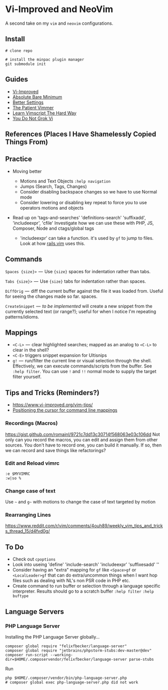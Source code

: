 # Vi-Improved and NeoVim

A second take on my `vim` and `neovim` configurations.

## Install


```shell
# clone repo

# install the minpac plugin manager
git submodule init
```

## Guides

- [Vi-Improved](https://www.vi-improved.org/)
- [Absolute Bare Minimum](http://derekwyatt.org/2009/08/20/the-absolute-bare-minimum/)
- [Better Settings](http://derekwyatt.org/2009/08/23/better-settings/)
- [The Patient Vimmer](https://romainl.github.io/the-patient-vimmer/)
- [Learn Vimscript The Hard Way](http://learnvimscriptthehardway.stevelosh.com)
- [You Do Not Grok Vi](https://stackoverflow.com/questions/1218390/what-is-your-most-productive-shortcut-with-vim/1220118)

## References (Places I Have Shamelessly Copied Things From)

## Practice

* Moving better

  * Motions and Text Objects `:help navigation`
  * Jumps (Search, Tags, Changes)
  * Consider disabling backspace changes so we have to use Normal mode
  * Consider lowering or disabling key repeat to force you to use operators motions and objects

* Read up on 'tags-and-searches' 'definitions-search' 'suffixadd',
  'includeexpr', 'cfile' Investigate how we can use these with PHP, JS,
  Composer, Node and ctags/global tags
  * 'includeexpr' can take a function. it's used by `gf` to jump to files.
    Look at how
    [rails.vim](https://github.com/tpope/vim-rails/blob/master/autoload/rails.vim)
    uses this.

## Commands

`Spaces {size}>` &#8202;—&#8202; Use `{size}` spaces for indentation rather
than tabs.

`Tabs {size}>` &#8202;—&#8202; Use `{size}` tabs for indentation rather than
spaces.

`DiffOrig` &#8202;—&#8202; diff the current buffer against the file it was
loaded from. Useful for seeing the changes made so far. spaces.

`CreateSnippet` &#8202;—&#8202; _to be implemented_ will create a new snippet
from the currently selected text (or range?); useful for when I notice I'm
repeating patterns/idioms.

## Mappings

* `<C-L>` &#8202;—&#8202; clear highlighted searches; mapped as an analog to
  `<C-L>` to clear in the shell?
* `<C-E>` triggers snippet expansion for Ultisnips
* `g!` &#8202;—&#8202; run/filter the current line or visual selection through
  the shell. Effectively, we can execute commands/scripts from the buffer. See
  `:help filter`. You can use `!` and `!!` normal mode to supply the target
  filter yourself.

## Tips and Tricks (Reminders?)

* <https://www.vi-improved.org/vim-tips/>
* [Positioning the cursor for command line mappings](https://stackoverflow.com/a/13511478)

### Recordings (Macros)

https://gist.github.com/romainl/9721c7dd13c30714f568063e03c106dd
Not only can you record the macros, you can edit and assign them from other sources.
You don't have to record one, you can build it manually.
If so, then we can record and save things like refactorings?

### Edit and Reload vimrc

```
:e $MYVIMRC
:w|so %
```

### Change case of text

Use `~` and `g~` with motions to change the case of text targeted by motion

### Rearranging Lines

<https://www.reddit.com/r/vim/comments/4ouh89/weekly_vim_tips_and_tricks_thread_15/d4fvd0g/>

## To Do

* Check out `cpoptions`
* Look into useing 'define' 'include-search' 'includeexpr' 'suffixesadd'
  '<cfile>'
* Consider having an "extra" mapping for `gf` like `<Space>gf` or
  `<LocalLeader>gf` that can do extra/uncommon things when I want hop files
  such as dealing with NL's non PSR code in PHP etc.
* Create command to run buffer or selection through a language specific
  interpreter. Results should go to a scratch buffer `:help filter` `:help buftype`

## Language Servers

### PHP Language Server

Installing the PHP Language Server globally&hellip;

```shell
composer global require "felixfbecker/language-server"
composer global require "jetbrains/phpstorm-stubs:dev-master@dev"
composer run-script --working-dir=$HOME/.composervendor/felixfbecker/language-server parse-stubs
```

Run

```
php $HOME/.composer/vendor/bin/php-language-server.php
# composer global exec php-language-server.php did not work
```
